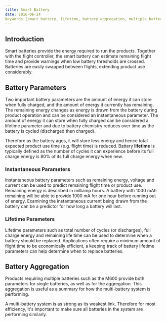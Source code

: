 ```yaml
---
title: Smart Battery
date: 2016-06-24
keywords:[smart battery, lifetime, battery aggregation, multiple batteries]
---
```


## Introduction

Smart batteries provide the energy required to run the products. Together with the flight controller, the smart battery can estimate remaining flight time and provide warnings when low battery thresholds are crossed. Batteries are easily swapped between flights, extending product use considerably.

## Battery Parameters

Two important battery parameters are the amount of energy it can store when fully charged, and the amount of energy it currently has remaining. The remaining energy changes as energy is drawn from the battery during product operation and can be considered an instantaneous parameter. The amount of energy it can store when fully charged can be considered a lifetime parameter and due to battery chemistry reduces over time as the battery is cycled (discharged then charged). 

Therefore as the battery ages, it will store less energy and hence total expected product use time (e.g. flight time) is reduced. Battery **lifetime** is typically defined as the number of cycles it can experience before its full charge energy is 80% of its full charge energy when new. 

### Instantaneous Parameters

Instantaneous battery parameters such as remaining energy, voltage and current can be used to predict remaining flight time or product use. Remaining energy is described in milliamp hours. A battery with 1000 mAh remaining will be able to provide 1000 mA for one hour before running out of energy. Examining the instantaneous current being drawn from the battery can be a predictor for how long a battery will last.

### Lifetime Parameters

Lifetime parameters such as total number of cycles (or discharges), full charge energy and remaining life time can be used to determine when a battery should be replaced. Applications often require a minimum amount of flight time to be economically efficient, a keeping track of battery lifetime parameters can help determine when to replace batteries.

## Battery Aggregation

Products requiring multiple batteries such as the M600 provide both parameters for single batteries, as well as for the aggregation. This aggregation is useful as a summary for how the multi-battery system is performing.

A multi-battery system is as strong as its weakest link. Therefore for most efficiency, it's important to make sure all batteries in the system are performing similarly. 
